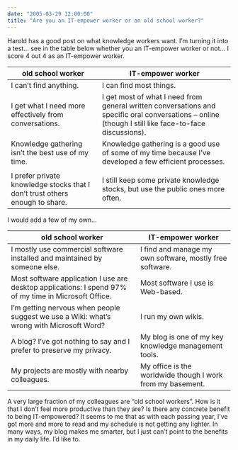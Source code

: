 ```yaml
---
date: "2005-03-29 12:00:00"
title: "Are you an IT-empower worker or an old school worker?"
---
```




Harold has a good post on what knowledge workers want. I&rsquo;m turning it into a test&hellip; see in the table below whether you an IT-empower worker or not&hellip; I score 4 out 4 as an IT-empower worker.

old school worker        |IT-empower worker        |
-------------------------|-------------------------|
I can&rsquo;t find anything. |I can find most things.  |
I get what I need more effectively from conversations. |I get most of what I need from general written conversations and specific oral conversations &#8211; online (though I still like face-to-face discussions). |
Knowledge gathering isn&rsquo;t the best use of my time. |Knowledge gathering is a good use of some of my time because I&rsquo;ve developed a few efficient processes.
                         |
I prefer private knowledge stocks that I don&rsquo;t trust others enough to share. |I still keep some private knowledge stocks, but use the public ones more often. |


I would add a few of my own&hellip;

old school worker        |IT-empower worker        |
-------------------------|-------------------------|
I mostly use commercial software installed and maintained by someone else. |I find and manage my own software, mostly free software. |
Most software application I use are desktop applications: I spend 97% of my time in Microsoft Office. |Most software I use is Web-based. |
I&rsquo;m getting nervous when people suggest we use a Wiki: what&rsquo;s wrong with Microsoft Word? |I run my own wikis.      |
A blog? I&rsquo;ve got nothing to say and I prefer to preserve my privacy. |My blog is one of my key knowledge management tools. |
My projects are mostly with nearby colleagues. |My office is the worldwide though I work from my basement. |


A very large fraction of my colleagues are &ldquo;old school workers&rdquo;. How is it that I don&rsquo;t feel more productive than they are? Is there any concrete benefit to being IT-empowered? It seems to me that as with each passing year, I&rsquo;ve got more and more to read and my schedule is not getting any lighter. In many ways, my blog makes me smarter, but I just can&rsquo;t point to the benefits in my daily life. I&rsquo;d like to.

